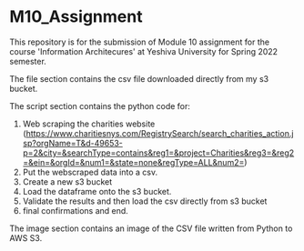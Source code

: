 # M10_Assignment
This repository is for the submission of Module 10 assignment for the course 'Information Architecures' at Yeshiva University for Spring 2022 semester.

The file section contains the csv file downloaded directly from my s3 bucket.

The script section contains the python code for:
1. Web scraping the charities website (https://www.charitiesnys.com/RegistrySearch/search_charities_action.jsp?orgName=T&d-49653-p=2&city=&searchType=contains&reg1=&project=Charities&reg3=&reg2=&ein=&orgId=&num1=&state=none&regType=ALL&num2=)
2. Put the webscraped data into a csv.
3. Create a new s3 bucket
4. Load the dataframe onto the s3 bucket.
5. Validate the results and then load the csv directly from s3 bucket
6. final confirmations and end.


The image section contains an image of the CSV file written from Python to AWS S3.


